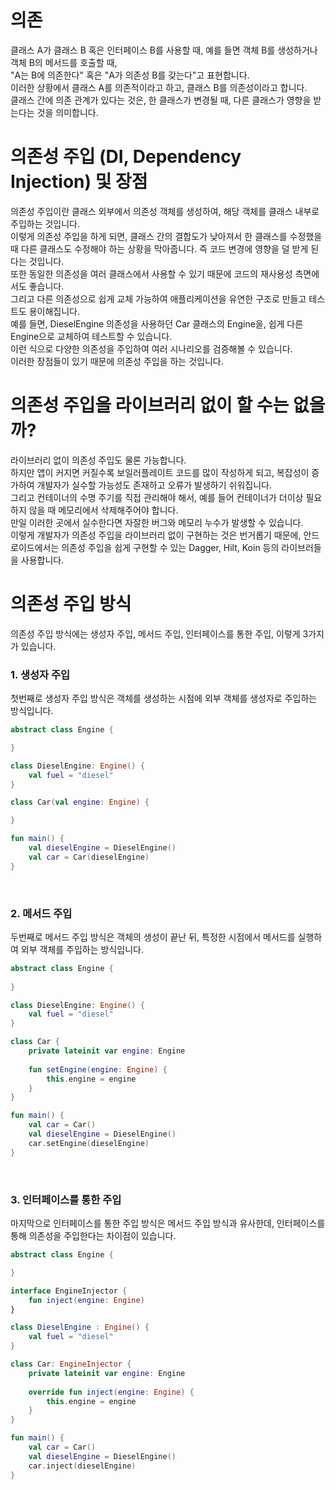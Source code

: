 # 의존
클래스 A가 클래스 B 혹은 인터페이스 B를 사용할 때, 예를 들면 객체 B를 생성하거나 객체 B의 메서드를 호출할 때,<br>
"A는 B에 의존한다" 혹은 "A가 의존성 B를 갖는다"고 표현합니다.<br>
이러한 상황에서 클래스 A를 의존적이라고 하고, 클래스 B를 의존성이라고 합니다.<br>
클래스 간에 의존 관계가 있다는 것은, 한 클래스가 변경될 때, 다른 클래스가 영향을 받는다는 것을 의미합니다.

# 의존성 주입 (DI, Dependency Injection) 및 장점
의존성 주입이란 클래스 외부에서 의존성 객체를 생성하여, 해당 객체를 클래스 내부로 주입하는 것입니다.<br>
이렇게 의존성 주입을 하게 되면, 클래스 간의 결합도가 낮아져서 한 클래스를 수정했을 때 다른 클래스도 수정해야 하는 상황을 막아줍니다. 즉 코드 변경에 영향을 덜 받게 된다는 것입니다.<br>
또한 동일한 의존성을 여러 클래스에서 사용할 수 있기 때문에 코드의 재사용성 측면에서도 좋습니다.<br>
그리고 다른 의존성으로 쉽게 교체 가능하여 애플리케이션을 유연한 구조로 만들고 테스트도 용이해집니다.<br>
예를 들면, DieselEngine 의존성을 사용하던 Car 클래스의 Engine을, 쉽게 다른 Engine으로 교체하여 테스트할 수 있습니다.<br>
이런 식으로 다양한 의존성을 주입하여 여러 시나리오를 검증해볼 수 있습니다.<br>
이러한 장점들이 있기 때문에 의존성 주입을 하는 것입니다.

# 의존성 주입을 라이브러리 없이 할 수는 없을까?
라이브러리 없이 의존성 주입도 물론 가능합니다.<br>
하지만 앱이 커지면 커질수록 보일러플레이트 코드를 많이 작성하게 되고, 복잡성이 증가하여 개발자가 실수할 가능성도 존재하고 오류가 발생하기 쉬워집니다.<br>
그리고 컨테이너의 수명 주기를 직접 관리해야 해서, 예를 들어 컨테이너가 더이상 필요하지 않을 때 메모리에서 삭제해주어야 합니다.<br>
만일 이러한 곳에서 실수한다면 자잘한 버그와 메모리 누수가 발생할 수 있습니다.<br>
이렇게 개발자가 의존성 주입을 라이브러리 없이 구현하는 것은 번거롭기 때문에, 안드로이드에서는 의존성 주입을 쉽게 구현할 수 있는 Dagger, Hilt, Koin 등의 라이브러들을 사용합니다.

# 의존성 주입 방식
의존성 주입 방식에는 생성자 주입, 메서드 주입, 인터페이스를 통한 주입, 이렇게 3가지가 있습니다.

### 1. 생성자 주입
첫번째로 생성자 주입 방식은 객체를 생성하는 시점에 외부 객체를 생성자로 주입하는 방식입니다.
``` kotlin
abstract class Engine {

}

class DieselEngine: Engine() {
    val fuel = "diesel"
}

class Car(val engine: Engine) {

}

fun main() {
    val dieselEngine = DieselEngine()
    val car = Car(dieselEngine)
}
```
<br>

### 2. 메서드 주입
두번째로 메서드 주입 방식은 객체의 생성이 끝난 뒤, 특정한 시점에서 메서드를 실행하여 외부 객체를 주입하는 방식입니다.
``` kotlin
abstract class Engine {
    
}

class DieselEngine: Engine() {
    val fuel = "diesel"
}

class Car {
    private lateinit var engine: Engine
    
    fun setEngine(engine: Engine) {
        this.engine = engine
    }
}

fun main() {
    val car = Car()
    val dieselEngine = DieselEngine()
    car.setEngine(dieselEngine)
}
```
<br>

### 3. 인터페이스를 통한 주입
마지막으로 인터페이스를 통한 주입 방식은 메서드 주입 방식과 유사한데, 인터페이스를 통해 의존성을 주입한다는 차이점이 있습니다.
``` kotlin
abstract class Engine {

}

interface EngineInjector {
    fun inject(engine: Engine)
}

class DieselEngine : Engine() {
    val fuel = "diesel"
}

class Car: EngineInjector {
    private lateinit var engine: Engine
    
    override fun inject(engine: Engine) {
        this.engine = engine
    }
}

fun main() {
    val car = Car()
    val dieselEngine = DieselEngine()
    car.inject(dieselEngine)
}
```
